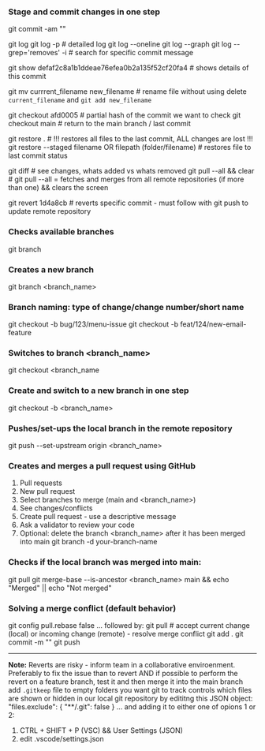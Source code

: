 ### Stage and commit changes in one step
git commit -am "<changes made>"

git log
git log -p  # detailed log
git log --oneline
git log --graph
git log --grep='removes' -i  # search for specific commit message

git show defaf2c8a1b1ddeae76efea0b2a135f52cf20fa4  # shows details of this commit

git mv currrent_filename new_filename  # rename file without using delete `current_filename` and `git add new_filename` 

git checkout afd0005  # partial hash of the commit we want to check
git checkout main  # return to the main branch / last commit

git restore .  # !!! restores all files to the last commit, ALL changes are lost !!!
git restore --staged filename OR filepath (folder/filename)  # restores file to last commit status

git diff  # see changes, whats added vs whats removed
git pull --all && clear  # git pull --all = fetches and merges from all remote repositories (if more than one)  && clears the screen

git revert 1d4a8cb # reverts specific commit - must follow with git push to update remote repository

### Checks available branches
git branch
### Creates a new branch
git branch <branch_name>
### Branch naming: type of change/change number/short name
git checkout -b bug/123/menu-issue
git checkout -b feat/124/new-email-feature
### Switches to branch <branch_name>
git checkout <branch_name
### Create and switch to a new branch in one step
git checkout -b <branch_name>
### Pushes/set-ups the local branch in the remote repository
git push --set-upstream origin <branch_name>

### Creates and merges a pull request using GitHub
1. Pull requests
2. New pull request
3. Select branches to merge (main and <branch_name>)
4. See changes/conflicts
5. Create pull request - use a descriptive message
6. Ask a validator to review your code
7. Optional: delete the branch <branch_name> after it has been merged into main
git branch -d your-branch-name

### Checks if the local branch was merged into main:
git pull
git merge-base --is-ancestor <branch_name> main && echo "Merged" || echo "Not merged"

### Solving a merge conflict (default behavior)
git config pull.rebase false
... followed by:
git pull  # accept current change (local) or incoming change (remote) - resolve merge conflict
git add .
git commit -m "<this is a commit message>"
git push

---

**Note:** Reverts are risky - inform team in a collaborative enviroenment. Preferably to fix the issue than to revert AND if possible to perform the revert on a feature branch, test it and then merge it into the main branch
add `.gitkeep` file to empty folders you want git to track
controls which files are shown or hidden in our local git repository by edititng this JSON object:
  "files.exclude": {
    "**/.git": false
  }
... and adding it to either one of opions 1 or 2:
1. CTRL + SHIFT + P (VSC) && User Settings (JSON)
2. edit .vscode/settings.json
